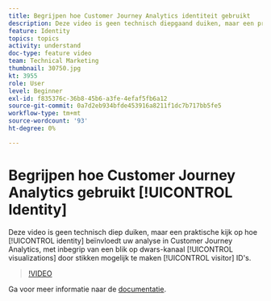 ```yaml
---
title: Begrijpen hoe Customer Journey Analytics identiteit gebruikt
description: Deze video is geen technisch diepgaand duiken, maar een praktische kijk op de invloed van identiteit op je analyse in Adobe Customer Journey Analytics, waaronder een blik op kanaaloverschrijdende visualisaties die mogelijk worden gemaakt door bezoekers-id's aan te stippen.
feature: Identity
topics: topics
activity: understand
doc-type: feature video
team: Technical Marketing
thumbnail: 30750.jpg
kt: 3955
role: User
level: Beginner
exl-id: f835376c-36b8-45b6-a3fe-4efaf5fb6a12
source-git-commit: 0a7d2eb934bfde453916a8211f1dc7b717bb5fe5
workflow-type: tm+mt
source-wordcount: '93'
ht-degree: 0%

---
```


# Begrijpen hoe Customer Journey Analytics gebruikt [!UICONTROL Identity]

Deze video is geen technisch diep duiken, maar een praktische kijk op hoe [!UICONTROL identity] beïnvloedt uw analyse in Customer Journey Analytics, met inbegrip van een blik op dwars-kanaal [!UICONTROL visualizations] door stikken mogelijk te maken [!UICONTROL visitor] ID&#39;s.

>[!VIDEO](https://video.tv.adobe.com/v/30750/?learn=on&quality=12)

Ga voor meer informatie naar de [documentatie](https://experienceleague.adobe.com/docs/analytics-platform/using/cja-landing.html?lang=nl-NL).
